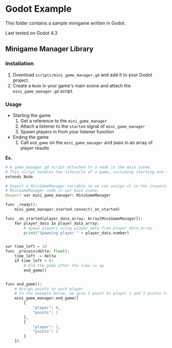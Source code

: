 # Godot Example

This folder contains a sample minigame written in Godot.

Last tested on Godot 4.3

## Minigame Manager Library

### Installation

1. Download `scripts/mini_game_manager.gd` and add it to your Godot project.
2. Create a `Node` in your game's main scene and attach the `mini_game_manager.gd` script.

### Usage

- Starting the game
  1. Get a reference to the `mini_game_manager`
  2. Attach a listener to the `started` signal of `mini_game_manager`
  3. Spawn players in from your listener function
- Ending the game
  1. Call `end_game` on the `mini_game_manager` and pass in an array of player results

**Ex.**

```python
# A game_manager.gd script attached to a node in the main scene.
# This script handles the lifecycle of a game, including starting and stopping the game.
extends Node

# Export a MiniGameManager variable so we can assign it in the inspector to the
# MiniGameManager node in our main scene.
@export var mini_game_manager: MiniGameManager

func _ready():
    mini_game_manager.started.connect(_on_started)

func _on_started(player_data_array: Array[MiniGameManager]):
    for player_data in player_data_array:
        # Spawn players using player_data from player_data_array
        print("Spawning player " + player_data.number)


var time_left = 10
func _process(delta: float):
    time_left -= delta
    if time_left < 0:
        # End the game after the time is up
        end_game()


func end_game():
    # Assign points to each player
    # In the eaxmple below, we give 1 point to player 1 and 3 points to player 2
    mini_game_manager.end_game([
        {
            "player": 0,
            "points": 1
        },
        {
            "player": 1,
            "points": 3
        }
    ])
```
